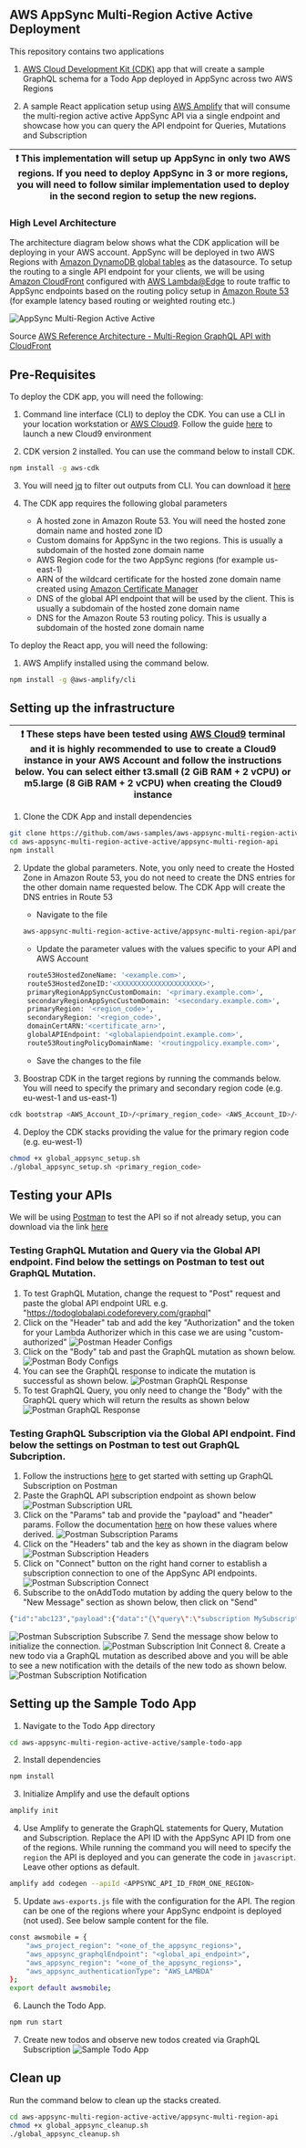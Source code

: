 ## AWS AppSync Multi-Region Active Active Deployment

This repository contains two applications
1. [AWS Cloud Development Kit (CDK)](https://aws.amazon.com/cdk/) app that will create a sample GraphQL schema for a Todo App deployed in AppSync across two AWS Regions

2. A sample React application setup using [AWS Amplify](https://aws.amazon.com/amplify/) that will consume the multi-region active active AppSync API via a single endpoint and showcase how you can query the API endpoint for Queries, Mutations and Subscription

| :exclamation:  This implementation will setup up AppSync in only two AWS regions. If you need to deploy AppSync in 3 or more regions, you will need to follow similar implementation used to deploy in the second region to setup the new regions.   |
|-----------------------------------------|

### High Level Architecture

The architecture diagram below shows what the CDK application will be deploying in your AWS account. AppSync will be deployed in two AWS Regions with [Amazon DynamoDB global tables](https://aws.amazon.com/dynamodb/global-tables/) as the datasource. To setup the routing to a single API endpoint for your clients, we will be using [Amazon CloudFront](https://aws.amazon.com/cloudfront/) configured with [AWS Lambda@Edge](https://aws.amazon.com/lambda/edge/) to route traffic to AppSync endpoints based on the routing policy setup in [Amazon Route 53](https://aws.amazon.com/route53/) (for example latency based routing or weighted routing etc.)

![AppSync Multi-Region Active Active](images/appsync-multi-region-active-active.png?raw=true "AppSync Multi-Region Active Active")

Source [AWS Reference Architecture - Multi-Region GraphQL API with CloudFront](https://d1.awsstatic.com/architecture-diagrams/ArchitectureDiagrams/multi-region-graphQL-api-with-cloudfront-ra.pdf)


## Pre-Requisites
To deploy the CDK app, you will need the following:

1. Command line interface (CLI) to deploy the CDK. You can use a CLI in your location workstation or [AWS Cloud9](https://aws.amazon.com/cloud9/). Follow the guide [here](https://docs.aws.amazon.com/cloud9/latest/user-guide/create-environment-main.html) to launch a new Cloud9 environment

2. CDK version 2 installed. You can use the command below to install CDK.
```bash
npm install -g aws-cdk
```

3. You will need [jq](https://stedolan.github.io/jq/) to filter out outputs from CLI. You can download it [here](https://stedolan.github.io/jq/download/)

4. The CDK app requires the following global parameters
   * A hosted zone in Amazon Route 53. You will need the hosted zone domain name and hosted zone ID
   * Custom domains for AppSync in the two regions. This is usually a subdomain of the hosted zone domain name
   * AWS Region code for the two AppSync regions (for example us-east-1)
   * ARN of the wildcard certificate for the hosted zone domain name created using [Amazon Certificate Manager](https://aws.amazon.com/certificate-manager/)
   * DNS of the global API endpoint that will be used by the client. This is usually a subdomain of the hosted zone domain name
   * DNS for the Amazon Route 53 routing policy. This is usually a subdomain of the hosted zone domain name


To deploy the React app, you will need the following: 

1. AWS Amplify installed using the command below.
```bash
npm install -g @aws-amplify/cli
```

## Setting up the infrastructure

| :exclamation:  These steps have been tested using [AWS Cloud9](https://aws.amazon.com/cloud9/) terminal and it is highly recommended to use to create a Cloud9 instance in your AWS Account and follow the instructions below. You can select either t3.small (2 GiB RAM + 2 vCPU) or m5.large (8 GiB RAM + 2 vCPU) when creating the Cloud9 instance   |
|-----------------------------------------|

1. Clone the CDK App and install dependencies
```bash
git clone https://github.com/aws-samples/aws-appsync-multi-region-active-active.git
cd aws-appsync-multi-region-active-active/appsync-multi-region-api
npm install
```

2. Update the global parameters. Note, you only need to create the Hosted Zone in Amazon Route 53, you do not need to create the DNS entries for the other domain name requested below. The CDK App will create the DNS entries in Route 53
   * Navigate to the file 
   ```bash
   aws-appsync-multi-region-active-active/appsync-multi-region-api/parameters/globalVariables.ts
   ```
   * Update the parameter values with the values specific to your API and AWS Account
   ```bash
    route53HostedZoneName: '<example.com>',
    route53HostedZoneID:'<XXXXXXXXXXXXXXXXXXXXX>',
    primaryRegionAppSyncCustomDomain: '<primary.example.com>',
    secondaryRegionAppSyncCustomDomain: '<secondary.example.com>',
    primaryRegion: '<region_code>',
    secondaryRegion: '<region_code>',
    domainCertARN:'<certificate_arn>',
    globalAPIEndpoint: '<globalapiendpoint.example.com>',
    route53RoutingPolicyDomainName: '<routingpolicy.example.com>',
    ```
    * Save the changes to the file

3. Boostrap CDK in the target regions by running the commands below. You will need to specify the primary and secondary region code (e.g. eu-west-1 and us-east-1)
```bash
cdk bootstrap <AWS_Account_ID>/<primary_region_code> <AWS_Account_ID>/<secondary_region_code> <AWS_Account_ID>/us-east-1
```

4. Deploy the CDK stacks providing the value for the primary region code (e.g. eu-west-1)
```bash
chmod +x global_appsync_setup.sh
./global_appsync_setup.sh <primary_region_code>
```
   
## Testing your APIs
We will be using [Postman](https://www.postman.com/) to test the API so if not already setup, you can download via the link [here](https://www.postman.com/downloads/)

###  Testing GraphQL Mutation and Query via the Global API endpoint. Find below the settings on Postman to test out GraphQL Mutation.

  1. To test GraphQL Mutation, change the request to "Post" request and paste the global API endpoint URL e.g. "https://todoglobalapi.codeforevery.com/graphql"
  2. Click on the "Header" tab and add the key "Authorization" and the token for your Lambda Authorizer which in this case we are using "custom-authorized"
  ![Postman Header Configs](images/postman-header-config.png?raw=true "Postman Header Configs")
  3. Click on the "Body" tab and past the GraphQL mutation as shown below.
  ![Postman Body Configs](images/postman-body-config.png?raw=true "Postman Body Configs")
  4. You can see the GraphQL response to indicate the mutation is successful as shown below.
  ![Postman GraphQL Response](images/postman-mutation-result.png?raw=true "Postman GraphQL Response")
  5. To test GraphQL Query, you only need to change the "Body" with the GraphQL query which will return the results as shown below
  ![Postman GraphQL Response](images/postman-query-result.png?raw=true "Postman GraphQL Response")

### Testing GraphQL Subscription via the Global API endpoint. Find below the settings on Postman to test out GraphQL Subcription.
  1. Follow the instructions [here](https://blog.postman.com/postman-supports-websocket-apis/) to get started with setting up GraphQL Subscription on Postman
  2. Paste the GraphQL API subscription endpoint as shown below
  ![Postman Subscription URL](images/postman-subscription-url.png?raw=true "Postman Subscription URL")
  3. Click on the "Params" tab and provide the "payload" and "header" params. Follow the documentation [here](https://docs.aws.amazon.com/appsync/latest/devguide/real-time-websocket-client.html) on how these values where derived.
  ![Postman Subscription Params](images/postman-subscription-params.png?raw=true "Postman Subscription Params")
  4. Click on the "Headers" tab and the key as shown in the diagram below
  ![Postman Subscription Headers](images/postman-subscription-headers.png?raw=true "Postman Subscription Headers")
  5. Click on "Connect" button on the right hand corner to establish a subscription connection to one of the AppSync API endpoints. 
  ![Postman Subscription Connect](images/postman-subscription-connection.png?raw=true "Postman Subscription Connect")
  6. Subscribe to the onAddTodo mutation by adding the query below to the "New Message" section as shown below, then click on "Send"
  ```bash
  {"id":"abc123","payload":{"data":"{\"query\":\"subscription MySubscription {\\n onAddTodo {\\n id \\n name \\n description\\n priority\\n status\\n }\\n}\\n\",\"variables\":null}","extensions":{"authorization":{"Authorization":"custom-authorized","host":"todoglobalapi.codeforevery.com"}}},"type":"start"}
  ```
  ![Postman Subscription Subscribe](images/postman-subscription-query.png?raw=true "Postman Subscription Subscribe")
  7. Send the message show below to initialize the connection. 
  ![Postman Subscription Init Connect](images/postman-subscription-init-connection.png?raw=true "Postman Subscription Init Connect")
  8. Create a new todo via a GraphQL mutation as described above and you will be able to see a new notification with the details of the new todo as shown below.
  ![Postman Subscription Notification](images/postman-subscription-notification.png?raw=true "Postman Subscription Notification")


## Setting up the Sample Todo App

1. Navigate to the Todo App directory
```bash
cd aws-appsync-multi-region-active-active/sample-todo-app
```

2. Install dependencies
```bash
npm install
```

3. Initialize Amplify and use the default options
```bash
amplify init
```

4. Use Amplify to generate the GraphQL statements for Query, Mutation and Subscription. Replace the API ID with the AppSync API ID from one of the regions. While running the command you will need to specify the `region` the API is deployed and you can generate the code in `javascript`. Leave other options as default.
```bash
amplify add codegen --apiId <APPSYNC_API_ID_FROM_ONE_REGION>
```

5. Update `aws-exports.js` file with the configuration for the API. The region can be one of the regions where your AppSync endpoint is deployed (not used). See below sample content for the file.

```bash
const awsmobile = {
    "aws_project_region": "<one_of_the_appsync_regions>",
    "aws_appsync_graphqlEndpoint": "<global_api_endpoint>",
    "aws_appsync_region": "<one_of_the_appsync_regions>",
    "aws_appsync_authenticationType": "AWS_LAMBDA"
};
export default awsmobile;
```

6. Launch the Todo App.
```bash
npm run start
```

7. Create new todos and observe new todos created via GraphQL Subscription
![Sample Todo App](images/sample-todo-app.png?raw=true "Sample Todo App")


## Clean up
Run the command below to clean up the stacks created.
```bash
cd aws-appsync-multi-region-active-active/appsync-multi-region-api
chmod +x global_appsync_cleanup.sh
./global_appsync_cleanup.sh
```